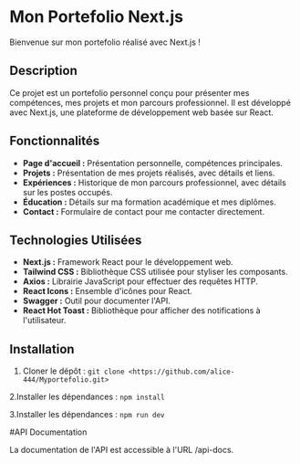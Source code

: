 # Mon Portefolio Next.js

Bienvenue sur mon portefolio réalisé avec Next.js !

## Description

Ce projet est un portefolio personnel conçu pour présenter mes compétences, mes projets et mon parcours professionnel. Il est développé avec Next.js, une plateforme de développement web basée sur React.

## Fonctionnalités

- **Page d'accueil :** Présentation personnelle, compétences principales.
- **Projets :** Présentation de mes projets réalisés, avec détails et liens.
- **Expériences :** Historique de mon parcours professionnel, avec détails sur les postes occupés.
- **Éducation :** Détails sur ma formation académique et mes diplômes.
- **Contact :** Formulaire de contact pour me contacter directement.

## Technologies Utilisées

- **Next.js :** Framework React pour le développement web.
- **Tailwind CSS :** Bibliothèque CSS utilisée pour styliser les composants.
- **Axios :** Librairie JavaScript pour effectuer des requêtes HTTP.
- **React Icons :** Ensemble d'icônes pour React.
- **Swagger :** Outil pour documenter l'API.
- **React Hot Toast :** Bibliothèque pour afficher des notifications à l'utilisateur.

## Installation

1. Cloner le dépôt :
   ```git clone <https://github.com/alice-444/Myportefolio.git>```
   
2.Installer les dépendances :
    ```npm install```
    
3.Installer les dépendances :
    ```npm run dev```

#API Documentation

La documentation de l'API est accessible à l'URL /api-docs.
